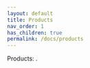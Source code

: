 ```yaml
---
layout: default
title: Products
nav_order: 1
has_children: true
permalink: /docs/products
---
```


Products: .